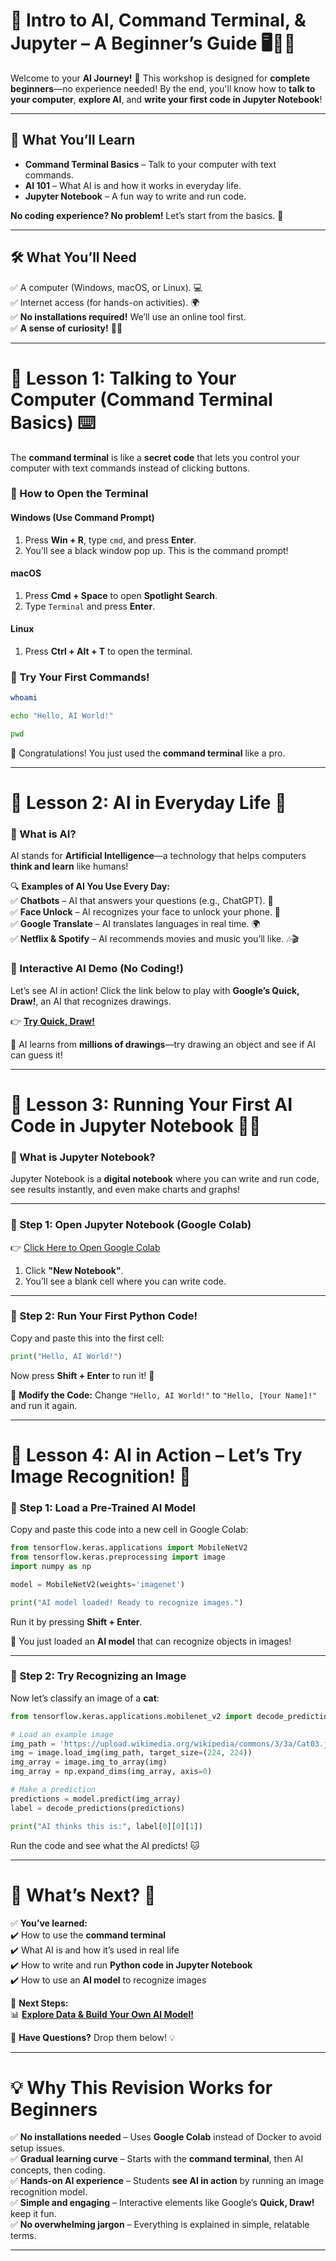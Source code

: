 # 📌 Intro to AI, Command Terminal, & Jupyter – A Beginner’s Guide 🖥️🤖📓  

Welcome to your **AI Journey!** 🚀 This workshop is designed for **complete beginners**—no experience needed! By the end, you'll know how to **talk to your computer**, **explore AI**, and **write your first code in Jupyter Notebook**!  

---

## 🎯 What You’ll Learn
- **Command Terminal Basics** – Talk to your computer with text commands.
- **AI 101** – What AI is and how it works in everyday life.
- **Jupyter Notebook** – A fun way to write and run code.

**No coding experience? No problem!** Let’s start from the basics. 🌟  

---

## 🛠️ What You’ll Need
✅ A computer (Windows, macOS, or Linux). 💻  
✅ Internet access (for hands-on activities). 🌍  
✅ **No installations required!** We’ll use an online tool first.  
✅ **A sense of curiosity!** 🧠✨  

---

# 🔹 Lesson 1: Talking to Your Computer (Command Terminal Basics) ⌨️  

The **command terminal** is like a **secret code** that lets you control your computer with text commands instead of clicking buttons.  

### 📌 How to Open the Terminal  
#### Windows (Use Command Prompt)  
1. Press **Win + R**, type `cmd`, and press **Enter**.  
2. You’ll see a black window pop up. This is the command prompt!  

#### macOS  
1. Press **Cmd + Space** to open **Spotlight Search**.  
2. Type `Terminal` and press **Enter**.  

#### Linux  
1. Press **Ctrl + Alt + T** to open the terminal.  

### 📌 Try Your First Commands!  
```bash
whoami
```
```bash
echo "Hello, AI World!"
```
```bash
pwd
```
🎉 Congratulations! You just used the **command terminal** like a pro.  

---

# 🔹 Lesson 2: AI in Everyday Life 🤖  

### 📌 What is AI?  
AI stands for **Artificial Intelligence**—a technology that helps computers **think and learn** like humans!  

🔍 **Examples of AI You Use Every Day:**  
✅ **Chatbots** – AI that answers your questions (e.g., ChatGPT). 💬  
✅ **Face Unlock** – AI recognizes your face to unlock your phone. 📱  
✅ **Google Translate** – AI translates languages in real time. 🌍  
✅ **Netflix & Spotify** – AI recommends movies and music you’ll like. 🎶🎬  

### 📌 Interactive AI Demo (No Coding!)  
Let’s see AI in action! Click the link below to play with **Google’s Quick, Draw!**, an AI that recognizes drawings.  

👉 [**Try Quick, Draw!**](https://quickdraw.withgoogle.com/)  

🚀 AI learns from **millions of drawings**—try drawing an object and see if AI can guess it!  

---

# 🔹 Lesson 3: Running Your First AI Code in Jupyter Notebook 📓✨  

### 📌 What is Jupyter Notebook?  
Jupyter Notebook is a **digital notebook** where you can write and run code, see results instantly, and even make charts and graphs!  

---

### 🚀 Step 1: Open Jupyter Notebook (Google Colab)  
👉 [Click Here to Open Google Colab](https://colab.research.google.com/)  

1. Click **"New Notebook"**.  
2. You’ll see a blank cell where you can write code.  

---

### 🚀 Step 2: Run Your First Python Code!  
Copy and paste this into the first cell:  

```python
print("Hello, AI World!")
```  
Now press **Shift + Enter** to run it! 🎉  

🔹 **Modify the Code:** Change `"Hello, AI World!"` to `"Hello, [Your Name]!"` and run it again.  

---

# 🔹 Lesson 4: AI in Action – Let’s Try Image Recognition! 📸  

### 📌 Step 1: Load a Pre-Trained AI Model  
Copy and paste this code into a new cell in Google Colab:  

```python
from tensorflow.keras.applications import MobileNetV2  
from tensorflow.keras.preprocessing import image  
import numpy as np  

model = MobileNetV2(weights='imagenet')  

print("AI model loaded! Ready to recognize images.")  
```
Run it by pressing **Shift + Enter**.  

🎉 You just loaded an **AI model** that can recognize objects in images!  

---

### 📌 Step 2: Try Recognizing an Image  
Now let’s classify an image of a **cat**:  

```python
from tensorflow.keras.applications.mobilenet_v2 import decode_predictions  

# Load an example image
img_path = 'https://upload.wikimedia.org/wikipedia/commons/3/3a/Cat03.jpg'
img = image.load_img(img_path, target_size=(224, 224))  
img_array = image.img_to_array(img)  
img_array = np.expand_dims(img_array, axis=0)  

# Make a prediction
predictions = model.predict(img_array)  
label = decode_predictions(predictions)  

print("AI thinks this is:", label[0][0][1])  
```
Run the code and see what the AI predicts! 🐱  

---

# 🔹 What’s Next? 🚀  
✅ **You’ve learned:**  
✔️ How to use the **command terminal**  
✔️ What AI is and how it’s used in real life  
✔️ How to write and run **Python code in Jupyter Notebook**  
✔️ How to use an **AI model** to recognize images  

🔹 **Next Steps:**  
📊 **[Explore Data & Build Your Own AI Model!](personal-computer-data-exploration)**  

🙋 **Have Questions?** Drop them below! 💡  

---

# 💡 Why This Revision Works for Beginners  
✅ **No installations needed** – Uses **Google Colab** instead of Docker to avoid setup issues.  
✅ **Gradual learning curve** – Starts with the **command terminal**, then AI concepts, then coding.  
✅ **Hands-on AI experience** – Students **see AI in action** by running an image recognition model.  
✅ **Simple and engaging** – Interactive elements like Google’s **Quick, Draw!** keep it fun.  
✅ **No overwhelming jargon** – Everything is explained in simple, relatable terms.  

---
